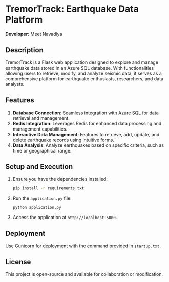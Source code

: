 
# TremorTrack: Earthquake Data Platform

**Developer:** Meet Navadiya

## Description
TremorTrack is a Flask web application designed to explore and manage earthquake data stored in an Azure SQL database. With functionalities allowing users to retrieve, modify, and analyze seismic data, it serves as a comprehensive platform for earthquake enthusiasts, researchers, and data analysts.

## Features
1. **Database Connection**: Seamless integration with Azure SQL for data retrieval and management.
2. **Redis Integration**: Leverages Redis for enhanced data processing and management capabilities.
3. **Interactive Data Management**: Features to retrieve, add, update, and delete earthquake records using intuitive forms.
4. **Data Analysis**: Analyze earthquakes based on specific criteria, such as time or geographical range.

## Setup and Execution
1. Ensure you have the dependencies installed:
   ```bash
   pip install -r requirements.txt
   ```
2. Run the `application.py` file:
   ```bash
   python application.py
   ```
3. Access the application at `http://localhost:5000`.

## Deployment
Use Gunicorn for deployment with the command provided in `startup.txt`.

## License
This project is open-source and available for collaboration or modification.

